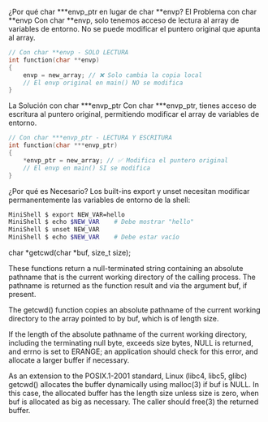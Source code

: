 ¿Por qué char ***envp_ptr en lugar de char **envp?
El Problema con char **envp
Con char **envp, solo tenemos acceso de lectura al array de variables de entorno. No se puede modificar el puntero original que apunta al array.
```c
// Con char **envp - SOLO LECTURA
int function(char **envp)
{
    envp = new_array; // ❌ Solo cambia la copia local
    // El envp original en main() NO se modifica
}
```
La Solución con char ***envp_ptr
Con char ***envp_ptr, tienes acceso de escritura al puntero original, permitiendo modificar el array de variables de entorno.
```c
// Con char ***envp_ptr - LECTURA Y ESCRITURA
int function(char ***envp_ptr)
{
    *envp_ptr = new_array; // ✅ Modifica el puntero original
    // El envp en main() SI se modifica
}
```
¿Por qué es Necesario?
Los built-ins export y unset necesitan modificar permanentemente las variables de entorno de la shell:
```bash
MiniShell $ export NEW_VAR=hello
MiniShell $ echo $NEW_VAR    # Debe mostrar "hello"
MiniShell $ unset NEW_VAR
MiniShell $ echo $NEW_VAR    # Debe estar vacío
```

char *getcwd(char *buf, size_t size);

These functions return a null-terminated string containing an absolute pathname that is the current working directory of the calling process. The pathname is returned as the function result and via the argument buf, if present.

The getcwd() function copies an absolute pathname of the current working directory to the array pointed to by buf, which is of length size.

If the length of the absolute pathname of the current working directory, including the terminating null byte, exceeds size bytes, NULL is returned, and errno is set to ERANGE; an application should check for this error, and allocate a larger buffer if necessary.

As an extension to the POSIX.1-2001 standard, Linux (libc4, libc5, glibc) getcwd() allocates the buffer dynamically using malloc(3) if buf is NULL. In this case, the allocated buffer has the length size unless size is zero, when buf is allocated as big as necessary. The caller should free(3) the returned buffer.